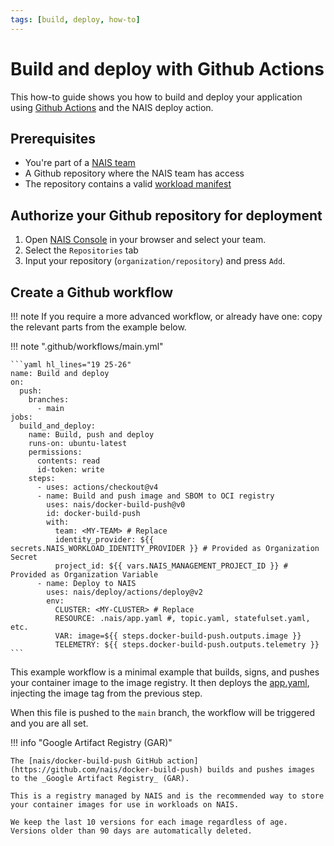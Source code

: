 ```yaml
---
tags: [build, deploy, how-to]
---
```


# Build and deploy with Github Actions

This how-to guide shows you how to build and deploy your application using [Github Actions](https://help.github.com/en/actions/automating-your-workflow-with-github-actions) and the NAIS deploy action.

## Prerequisites

- You're part of a [NAIS team](../../operate/how-to/create-team.md)
- A Github repository where the NAIS team has access
- The repository contains a valid [workload manifest](../../workloads/README.md)

## Authorize your Github repository for deployment

1. Open [NAIS Console](https://console.<<tenant()>>.cloud.nais.io) in your browser and select your team.
2. Select the `Repositories` tab
3. Input your repository (`organization/repository`) and press `Add`.

## Create a Github workflow

!!! note
    If you require a more advanced workflow, or already have one: copy the relevant parts from the example below.

!!! note ".github/workflows/main.yml"

    ```yaml hl_lines="19 25-26"
    name: Build and deploy
    on:
      push:
        branches:
          - main
    jobs:
      build_and_deploy:
        name: Build, push and deploy
        runs-on: ubuntu-latest
        permissions:
          contents: read
          id-token: write
        steps:
          - uses: actions/checkout@v4
          - name: Build and push image and SBOM to OCI registry
            uses: nais/docker-build-push@v0
            id: docker-build-push
            with:
              team: <MY-TEAM> # Replace
              identity_provider: ${{ secrets.NAIS_WORKLOAD_IDENTITY_PROVIDER }} # Provided as Organization Secret
              project_id: ${{ vars.NAIS_MANAGEMENT_PROJECT_ID }} # Provided as Organization Variable
          - name: Deploy to NAIS
            uses: nais/deploy/actions/deploy@v2
            env:
              CLUSTER: <MY-CLUSTER> # Replace
              RESOURCE: .nais/app.yaml #, topic.yaml, statefulset.yaml, etc.
              VAR: image=${{ steps.docker-build-push.outputs.image }}
              TELEMETRY: ${{ steps.docker-build-push.outputs.telemetry }}
    ```

This example workflow is a minimal example that builds, signs, and pushes your container image to the image registry.
It then deploys the [app.yaml](../../workloads/application/reference/application-spec.md), injecting the image tag from the previous step.

When this file is pushed to the `main` branch, the workflow will be triggered and you are all set.

!!! info "Google Artifact Registry (GAR)"

    The [nais/docker-build-push GitHub action](https://github.com/nais/docker-build-push) builds and pushes images to the _Google Artifact Registry_ (GAR).

    This is a registry managed by NAIS and is the recommended way to store your container images for use in workloads on NAIS.

    We keep the last 10 versions for each image regardless of age. Versions older than 90 days are automatically deleted.
